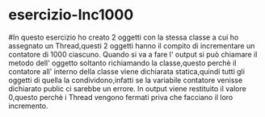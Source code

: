 # esercizio-Inc1000
#In questo esercizio ho creato 2 oggetti con la stessa classe a cui ho assegnato un Thread,questi 2 oggetti hanno il compito di incrementare
un contatore di 1000 ciascuno.
Quando si va a fare l' output si può chiamare il metodo dell' oggetto soltanto richiamando la classe,questo perchè il contatore all' interno
della classe viene dichiarata statica,quindi tutti gli oggetti di quella la condividono,infatti se la variabile contatore venisse dichiarato
public ci sarebbe un errore.
In output viene restituito il valore 0,questo perchè i Thread vengono fermati priva che facciano il loro incremento.

